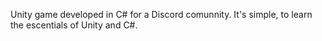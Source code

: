 Unity game developed in C# for a Discord comunnity.
It's simple, to learn the escentials of Unity and C#.
